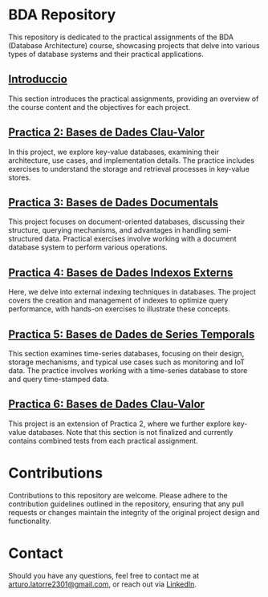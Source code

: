 # BDA Repository

This repository is dedicated to the practical assignments of the BDA (Database Architecture) course, showcasing projects that delve into various types of database systems and their practical applications.

## [Introduccio](https://github.com/ArturoLat/BDA/tree/main/introduccio-a-les-practiques-ArturoLat-main)

This section introduces the practical assignments, providing an overview of the course content and the objectives for each project.

## [Practica 2: Bases de Dades Clau-Valor](https://github.com/ArturoLat/BDA/tree/main/bases-de-dades-clau-valor-ArturoLat-main)

In this project, we explore key-value databases, examining their architecture, use cases, and implementation details. The practice includes exercises to understand the storage and retrieval processes in key-value stores.

## [Practica 3: Bases de Dades Documentals](https://github.com/ArturoLat/BDA/tree/main/bases-dades-documental-template-ArturoLat-main)

This project focuses on document-oriented databases, discussing their structure, querying mechanisms, and advantages in handling semi-structured data. Practical exercises involve working with a document database system to perform various operations.

## [Practica 4: Bases de Dades Indexos Externs](https://github.com/ArturoLat/BDA/tree/main/bases-de-dades-indexos-externs-ArturoLat-main)

Here, we delve into external indexing techniques in databases. The project covers the creation and management of indexes to optimize query performance, with hands-on exercises to illustrate these concepts.

## [Practica 5: Bases de Dades de Series Temporals](https://github.com/ArturoLat/BDA/tree/main/bases-de-dades-temporals-ArturoLat-main)

This section examines time-series databases, focusing on their design, storage mechanisms, and typical use cases such as monitoring and IoT data. The practice involves working with a time-series database to store and query time-stamped data.

## [Practica 6: Bases de Dades Clau-Valor](https://github.com/ArturoLat/BDA/tree/main/bases-de-dades-clau-valor-ArturoLat-main)

This project is an extension of Practica 2, where we further explore key-value databases. Note that this section is not finalized and currently contains combined tests from each practical assignment.

# Contributions
Contributions to this repository are welcome. Please adhere to the contribution guidelines outlined in the repository, ensuring that any pull requests or changes maintain the integrity of the original project design and functionality.

# Contact
Should you have any questions, feel free to contact me at arturo.latorre2301@gmail.com, or reach out via [LinkedIn](https://www.linkedin.com/in/arturo-latorre-castelltort-820496258/).

